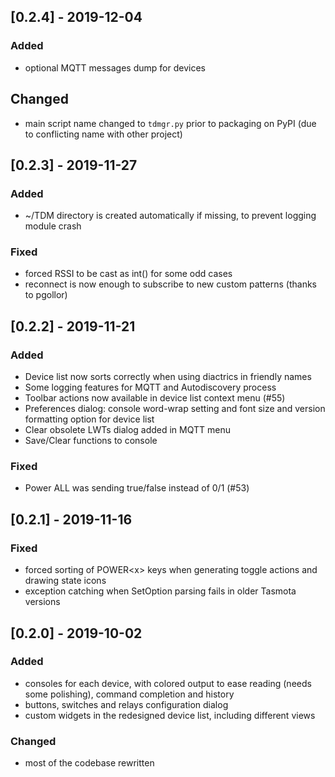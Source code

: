 ## [0.2.4] - 2019-12-04
### Added
- optional MQTT messages dump for devices

## Changed
- main script name changed to `tdmgr.py` prior to packaging on PyPI (due to conflicting name with other project)

## [0.2.3] - 2019-11-27
### Added
- ~/TDM directory is created automatically if missing, to prevent logging module crash

### Fixed
- forced RSSI to be cast as int() for some odd cases
- reconnect is now enough to subscribe to new custom patterns (thanks to pgollor)

## [0.2.2] - 2019-11-21
### Added
- Device list now sorts correctly when using diactrics in friendly names
- Some logging features for MQTT and Autodiscovery process
- Toolbar actions now available in device list context menu (#55)
- Preferences dialog: console word-wrap setting and font size and version formatting option for device list
- Clear obsolete LWTs dialog added in MQTT menu
- Save/Clear functions to console

### Fixed
- Power ALL was sending true/false instead of 0/1 (#53)

## [0.2.1] - 2019-11-16
### Fixed
- forced sorting of POWER\<x\> keys when generating toggle actions and drawing state icons
- exception catching when SetOption parsing fails in older Tasmota versions 

## [0.2.0] - 2019-10-02
### Added
- consoles for each device, with colored output to ease reading (needs some polishing), command completion and history
- buttons, switches and relays configuration dialog
- custom widgets in the redesigned device list, including different views

### Changed
- most of the codebase rewritten
